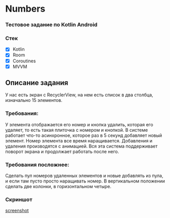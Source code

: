 # Numbers

### Тестовое задание по Kotlin Android

### Стек
* [x] Kotlin
* [x] Room
* [x] Coroutines
* [x] MVVM

## Описание задания

У нас есть экран с RecyclerView, на нем есть список в два столбца, 
изначально 15 элементов. 

### Требования: 

У элемента отображается его номер и кнопка удалить, 
которая его удаляет, то есть такая плиточка с номером и кнопкой. 
В системе работает что-то асинхронное, которое раз в 5 секунд 
добавляет новый элемент. Номер элемента 
все время наращивается. Добавления и удаления производятся с 
анимацией. Вся эта система поддерживает поворот 
экрана и продолжает работать после него.

### Требования посложнее: 

Сделать пул номеров удаленных элементов и новые 
добавлять из пула, и если там пусто просто наращивать номер. В вертикальном 
положении сделать две колонки, в горизонтальном четыре.

### Скриншот
[screenshot](https://github.com/KrackDigger/Numbers/blob/main/screenshots/Screenshot_20210912_092554_ru.krackdigger.simplenote.jpg)
